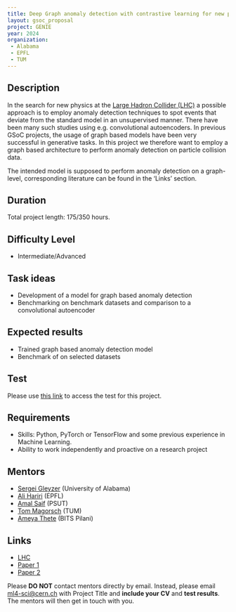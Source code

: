 ```yaml
---
title: Deep Graph anomaly detection with contrastive learning for new physics searches
layout: gsoc_proposal
project: GENIE
year: 2024
organization:
 - Alabama
 - EPFL
 - TUM
---
```


## Description
In the search for new physics at the [Large Hadron Collider (LHC)](https://home.cern/science/accelerators/large-hadron-collider) a possible approach is to employ anomaly detection techniques to spot events that deviate from the standard model in an unsupervised manner. There have been many such studies using e.g. convolutional autoencoders. In previous GSoC projects, the usage of graph based models have been very successful in generative tasks. In this project we therefore want to employ a graph based architecture to perform anomaly detection on particle collision data.

The intended model is supposed to perform anomaly detection on a graph-level, corresponding literature can be found in the ‘Links’ section.

## Duration

Total project length: 175/350 hours.

## Difficulty Level
  * Intermediate/Advanced

## Task ideas
  * Development of a model for graph based anomaly detection 
  * Benchmarking on benchmark datasets and comparison to a convolutional autoencoder
 
## Expected results
  * Trained graph based anomaly detection model
  * Benchmark of on selected datasets
 
## Test 
Please use [this link](https://docs.google.com/document/d/142YpKV7fJ49zaBZkSBekbBzw43KD71No2K_Jd-n5Neo/edit?usp=sharing) to access the test for this project.
  
## Requirements 
  * Skills: Python, PyTorch or TensorFlow and some previous experience in Machine Learning.
  * Ability to work independently and proactive on a research project

## Mentors
  * [Sergei Gleyzer](mailto:ml4-sci@cern.ch) (University of Alabama)
  * [Ali Hariri](mailto:ml4-sci@cern.ch) (EPFL)
  * [Amal Saif](mailto:ml4-sci@cern.ch) (PSUT)
  * [Tom Magorsch](mailto:ml4-sci@cern.ch) (TUM)
  * [Ameya Thete](mailto:ml4-sci@cern.ch) (BITS Pilani)

## Links
  * [LHC](https://home.cern/science/accelerators/large-hadron-collider)
  * [Paper 1](https://doi.org/10.1038/s41598-022-22086-3)
  * [Paper 2](https://arxiv.org/abs/2104.01725) 

Please **DO NOT** contact mentors directly by email. Instead, please email [ml4-sci@cern.ch](mailto:ml4-sci@cern.ch) with Project Title and **include your CV** and **test results**. The mentors will then get in touch with you.


